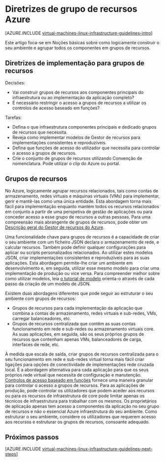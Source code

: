 <properties
    pageTitle="Diretrizes de grupos de recursos | Microsoft Azure"
    description="Saiba mais sobre as diretrizes de estrutura e implementação chaves para implementar o recurso grupos nos serviços de infraestrutura Azure."
    documentationCenter=""
    services="virtual-machines-linux"
    authors="iainfoulds"
    manager="timlt"
    editor=""
    tags="azure-resource-manager"/>

<tags
    ms.service="virtual-machines-linux"
    ms.workload="infrastructure-services"
    ms.tgt_pltfrm="vm-linux"
    ms.devlang="na"
    ms.topic="article"
    ms.date="09/08/2016"
    ms.author="iainfou"/>

# <a name="azure-resource-group-guidelines"></a>Diretrizes de grupo de recursos Azure

[AZURE.INCLUDE [virtual-machines-linux-infrastructure-guidelines-intro](../../includes/virtual-machines-linux-infrastructure-guidelines-intro.md)] 

Este artigo foca-se em Noções básicas sobre como logicamente construir o seu ambiente e agrupar todos os componentes em grupos de recursos.


## <a name="implementation-guidelines-for-resource-groups"></a>Diretrizes de implementação para grupos de recursos

Decisões:

- Vai construir grupos de recursos aos componentes principais do infraestrutura ou ao implementação da aplicação completo?
- É necessário restringir o acesso a grupos de recursos a utilizar os controlos de acesso baseado em funções?

Tarefas:

- Defina o que infraestrutura componentes principais e dedicado grupos de recursos que necessita.
- Reveja como implementar modelos de Gestor de recursos para implementações consistentes e reproduzíveis.
- Defina que funções de acesso do utilizador que necessita para controlar o acesso a grupos de recursos.
- Crie o conjunto de grupos de recursos utilizando Convenção de nomenclatura. Pode utilizar o clip do Azure ou portal.


## <a name="resource-groups"></a>Grupos de recursos

No Azure, logicamente agrupar recursos relacionados, tais como contas de armazenamento, redes virtuais e máquinas virtuais (VMs) para implementar, gerir e mantê-las como uma única entidade. Esta abordagem torna mais fácil para implementação enquanto mantém todos os recursos relacionados em conjunto a partir de uma perspetiva de gestão de aplicações ou para conceder acesso a esse grupo de recursos a outras pessoas. Para uma compreensão mais abrangente de grupos de recursos, pode obter um [Descrição geral do Gestor de recursos do Azure](../azure-resource-manager/resource-group-overview.md).

Uma funcionalidade chave para grupos de recursos é a capacidade de criar o seu ambiente com um ficheiro JSON declara o armazenamento de rede, e calcular recursos. Também pode definir qualquer configurações para aplicar ou scripts personalizados relacionados. Ao utilizar estes modelos JSON, criar implementações consistentes e reproduzíveis para as suas aplicações. Esta abordagem permite-lhe criar um ambiente em desenvolvimento e, em seguida, utilizar esse mesmo modelo para criar uma implementação de produção ou vice versa. Para compreender melhor sobre como utilizar modelos, leia [o tutorial de modelo](../resource-manager-template-walkthrough.md) orienta-o através de cada passo da criação de um modelo de JSON.

Existem duas abordagens diferentes que pode seguir ao estruturar o seu ambiente com grupos de recursos:

- Grupos de recursos para cada implementação da aplicação que combina a contas de armazenamento, redes virtuais e sub-redes, VMs, carregar balanceadores, etc.
- Grupos de recursos centralizada que contêm as suas contas funcionamento em rede e sub-redes ou armazenamento virtuais core. As suas aplicações, em seguida, são os seus próprios grupos de recursos que contenham apenas VMs, balanceadores de carga, interfaces de rede, etc.

À medida que escala de saída, criar grupos de recursos centralizada para o seu funcionamento em rede e sub-redes virtual torna mais fácil criar ligações para opções de conectividade de implementações rede cruzada local. É a abordagem alternativa para cada aplicação para que os seus próprios rede virtual que necessita de configuração e manutenção. [Controlos de acesso baseado em funções](../active-directory/role-based-access-control-what-is.md) fornece uma maneira granular para controlar o acesso a grupos de recursos. Para as aplicações de produção, pode controlar os utilizadores que podem aceder aos recursos ou para os recursos de infraestrutura de core pode limitar apenas os técnicos de infraestrutura para trabalhar com os mesmos. Os proprietários de aplicação apenas tem acesso a componentes da aplicação no seu grupo de recursos e não o essencial Azure infraestrutura do seu ambiente. Como estruturar o seu ambiente, considere os utilizadores que requerem acesso aos recursos e estruturar os grupos de recursos, consoante adequado. 


## <a name="next-steps"></a>Próximos passos

[AZURE.INCLUDE [virtual-machines-linux-infrastructure-guidelines-next-steps](../../includes/virtual-machines-linux-infrastructure-guidelines-next-steps.md)] 